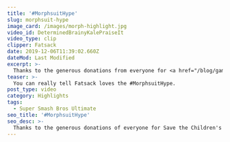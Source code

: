 ```yaml
---
title: '#MorphsuitHype'
slug: morphsuit-hype
image_card: /images/morph-highlight.jpg
video_id: DeterminedBrainyKalePraiseIt
video_type: clip
clipper: Fatsack
date: 2019-12-06T11:39:02.660Z
dateMod: Last Modified
excerpt: >-
  Thanks to the generous donations from everyone for <a href="/blog/gaming-tuesday-2019/" target="_blank">Fatsack's Save the Children's #GamingTuesday charity fundraiser</a>, Fatsack had to wear this pink spandex morphsuit during the stream. You can really tell Fatsack loves the #MorphsuitHype.
teaser: >-
  You can really tell Fatsack loves the #MorphsuitHype.
post_type: video
category: Highlights
tags:
  - Super Smash Bros Ultimate
seo_title: '#MorphsuitHype'
seo_desc: >-
  Thanks to the generous donations of everyone for Save the Children's #GamingTuesday fundraiser event Fatsack had to wear this pink spandex morphsuit during the stream. You can really tell Fatsack loves the #MorphsuitHype.
---
```

